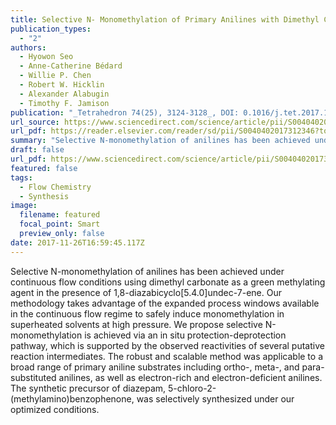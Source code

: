 ```yaml
---
title: Selective N- Monomethylation of Primary Anilines with Dimethyl Carbonate in Continuous Flow
publication_types:
  - "2"
authors:
  - Hyowon Seo
  - Anne-Catherine Bédard
  - Willie P. Chen
  - Robert W. Hicklin
  - Alexander Alabugin
  - Timothy F. Jamison
publication: "_Tetrahedron 74(25), 3124-3128_, DOI: 0.1016/j.tet.2017.11.068"
url_source: https://www.sciencedirect.com/science/article/pii/S0040402017312346?via%3Dihub
url_pdf: https://reader.elsevier.com/reader/sd/pii/S0040402017312346?token=C31FACDBFB21C4C4D3F743502F0A40A5C581D75572A45B4BA5295BB953032726E87572FBD90400605142BA14652F5A45&originRegion=us-east-1&originCreation=20220817161249
summary: "Selective N-monomethylation of anilines has been achieved under continuous flow conditions using dimethyl carbonate as a green methylating agent in the presence of 1,8-diazabicyclo[5.4.0]undec-7-ene. Our methodology takes advantage of the expanded process windows available in the continuous flow regime to safely induce monomethylation in superheated solvents at high pressure. We propose selective N-monomethylation is achieved via an in situ protection-deprotection pathway, which is supported by the observed reactivities of several putative reaction intermediates. The robust and scalable method was applicable to a broad range of primary aniline substrates including ortho-, meta-, and para-substituted anilines, as well as electron-rich and electron-deficient anilines. The synthetic precursor of diazepam, 5-chloro-2-(methylamino)benzophenone, was selectively synthesized under our optimized conditions."
draft: false
url_pdf: https://www.sciencedirect.com/science/article/pii/S0040402017312346?via%3Dihubg
featured: false
tags:
  - Flow Chemistry
  - Synthesis
image:
  filename: featured
  focal_point: Smart
  preview_only: false
date: 2017-11-26T16:59:45.117Z
---
```

  Selective N-monomethylation of anilines has been achieved under continuous flow conditions using dimethyl carbonate as a green methylating agent in the presence of 1,8-diazabicyclo[5.4.0]undec-7-ene. Our methodology takes advantage of the expanded process windows available in the continuous flow regime to safely induce monomethylation in superheated solvents at high pressure. We propose selective N-monomethylation is achieved via an in situ protection-deprotection pathway, which is supported by the observed reactivities of several putative reaction intermediates. The robust and scalable method was applicable to a broad range of primary aniline substrates including ortho-, meta-, and para-substituted anilines, as well as electron-rich and electron-deficient anilines. The synthetic precursor of diazepam, 5-chloro-2-(methylamino)benzophenone, was selectively synthesized under our optimized conditions.
